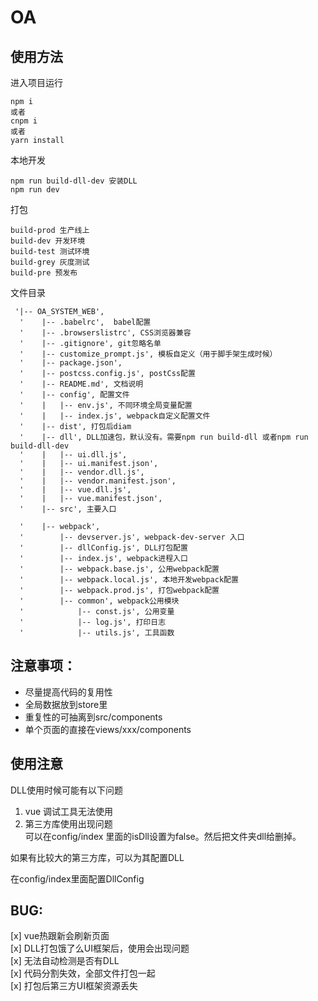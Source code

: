 # OA
## 使用方法
进入项目运行
```
npm i
或者
cnpm i
或者
yarn install
```

本地开发
```
npm run build-dll-dev 安装DLL
npm run dev
```
打包
```
build-prod 生产线上
build-dev 开发环境
build-test 测试环境
build-grey 灰度测试
build-pre 预发布
```
文件目录
```
 '|-- OA_SYSTEM_WEB',
  '    |-- .babelrc',  babel配置
  '    |-- .browserslistrc', CSS浏览器兼容
  '    |-- .gitignore', git忽略名单
  '    |-- customize_prompt.js', 模板自定义（用于脚手架生成时候）
  '    |-- package.json', 
  '    |-- postcss.config.js', postCss配置
  '    |-- README.md', 文档说明
  '    |-- config', 配置文件
  '    |   |-- env.js', 不同环境全局变量配置
  '    |   |-- index.js', webpack自定义配置文件
  '    |-- dist', 打包后diam
  '    |-- dll', DLL加速包，默认没有。需要npm run build-dll 或者npm run build-dll-dev
  '    |   |-- ui.dll.js',
  '    |   |-- ui.manifest.json',
  '    |   |-- vendor.dll.js',
  '    |   |-- vendor.manifest.json',
  '    |   |-- vue.dll.js',
  '    |   |-- vue.manifest.json',
  '    |-- src', 主要入口

  '    |-- webpack',
  '        |-- devserver.js', webpack-dev-server 入口
  '        |-- dllConfig.js', DLL打包配置
  '        |-- index.js', webpack进程入口
  '        |-- webpack.base.js', 公用webpack配置
  '        |-- webpack.local.js', 本地开发webpack配置
  '        |-- webpack.prod.js', 打包webpack配置
  '        |-- common', webpack公用模块
  '            |-- const.js', 公用变量
  '            |-- log.js', 打印日志
  '            |-- utils.js', 工具函数
```

## 注意事项：
- 尽量提高代码的复用性
- 全局数据放到store里
- 重复性的可抽离到src/components
- 单个页面的直接在views/xxx/components

## 使用注意
DLL使用时候可能有以下问题
1. vue 调试工具无法使用
2. 第三方库使用出现问题  
可以在config/index 里面的isDll设置为false。然后把文件夹dll给删掉。

如果有比较大的第三方库，可以为其配置DLL

在config/index里面配置DllConfig

## BUG:  
[x] vue热跟新会刷新页面   
[x] DLL打包饿了么UI框架后，使用会出现问题   
[x] 无法自动检测是否有DLL  
[x] 代码分割失效，全部文件打包一起  
[x] 打包后第三方UI框架资源丢失


